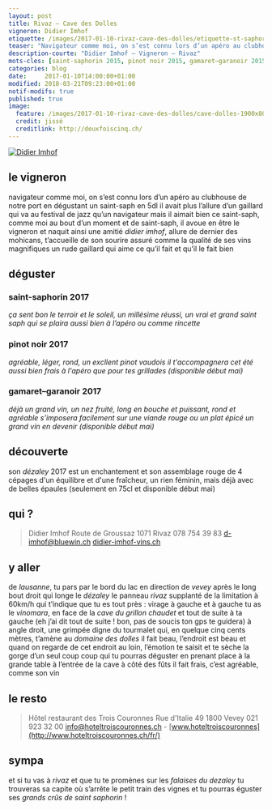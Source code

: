 ```yaml
---
layout: post
title: Rivaz — Cave des Dolles
vigneron: Didier Imhof
etiquette: /images/2017-01-10-rivaz-cave-des-dolles/etiquette-st-saphorin-desert.jpg
teaser: "Navigateur comme moi, on s’est connu lors d’un apéro au clubhouse de notre port en dégustant un saint-saph en 5dl il avait plus l’allure d’un gaillard qui va au festival de jazz qu’un navigateur mais il aimait bien ce st-saph’, ..."
description-courte: "Didier Imhof — Vigneron — Rivaz"
mots-cles: [saint-saphorin 2015, pinot noir 2015, gamaret–garanoir 2015]
categories: blog
date:     2017-01-10T14:00:00+01:00
modified: 2018-03-21T09:23:00+01:00
notif-modifs: true
published: true
image:
  feature: /images/2017-01-10-rivaz-cave-des-dolles/cave-dolles-1900x800.jpg
  credit: jissé
  creditlink: http://deuxfoiscinq.ch/
---
```


[![Didier Imhof][i1]][i1]

[i1]: ../../images/2017-01-10-rivaz-cave-des-dolles/imhof_2.jpg


## le vigneron
navigateur comme moi, on s’est connu lors d’un apéro au clubhouse de notre port en dégustant un saint-saph en 5dl
il avait plus l’allure d’un gaillard qui va au festival de jazz qu’un navigateur mais il aimait bien ce saint-saph, comme moi
au bout d’un moment et de saint-saph, il avoue en être le vigneron et naquit ainsi une amitié
*didier imhof*, allure de dernier des mohicans, t’accueille de son sourire assuré comme la qualité de ses vins magnifiques
un rude gaillard qui aime ce qu’il fait et qu’il le fait bien

## déguster

### saint-saphorin 2017
*ça sent bon le terroir et le soleil, un millésime réussi, un vrai et grand saint saph
qui se plaira aussi bien à l’apéro ou comme rincette*

### pinot noir 2017
*agréable, léger, rond, un excllent pinot vaudois
il t'accompagnera cet été aussi bien frais à l'apéro que pour tes grillades (disponible début mai)*

### gamaret–garanoir 2017
*déjà un grand vin, un nez fruité, long en bouche et puissant, rond et agréable
s’imposera facilement sur une viande rouge ou un plat épicé
un grand vin en devenir (disponible début mai)*

## découverte
son *dézaley* 2017 est un enchantement et son assemblage rouge de 4 cépages d'un équilibre et d'une fraîcheur, un rien féminin, mais déjà avec de belles épaules
(seulement en 75cl et disponible début mai)

## qui ?
> Didier Imhof
> Route de Groussaz
> 1071 Rivaz
> 078 754 39 83
> [d-imhof@bluewin.ch](mailto:d-imhof@bluewin.ch)
> [didier-imhof-vins.ch](http://didier-imhof-vins.ch/)

## y aller
de *lausanne*, tu pars par le bord du lac en direction de *vevey*
après le long bout droit qui longe le *dézaley* le panneau *rivaz* supplanté de la limitation à 60km/h qui t’indique que tu es tout près : virage à gauche et à gauche tu as le *vinomara*,
en face de la *cave du grillon chaudet* et tout de suite à ta gauche (eh j’ai dit tout de suite ! bon, pas de soucis ton gps te guidera) à angle droit, une grimpée digne du tourmalet qui, en quelque cinq cents mètres, t’amène au *domaine des dolles*
il fait beau, l’endroit est beau et quand on regarde de cet endroit au loin, l’émotion te saisit et te sèche la gorge d’un seul coup
coup qui tu pourras déguster en prenant place à la grande table à l’entrée de la cave à côté des fûts
il fait frais, c’est agréable, comme son vin

## le resto
> Hôtel restaurant des Trois Couronnes
> Rue d'Italie 49
> 1800 Vevey
> 021 923 32 00
> [info@hoteltroiscouronnes.ch](mailto:info@hoteltroiscouronnes.ch) - [www.hoteltroiscouronnes](http://www.hoteltroiscouronnes.ch/fr/)

## sympa
et si tu vas à *rivaz* et que tu te promènes sur les *falaises du dezaley* tu trouveras sa capite où s’arrête le petit train des vignes et tu pourras éguster ses *grands crûs de saint saphorin* !
